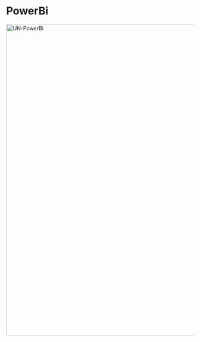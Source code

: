 # PowerBi

<img width="837" alt="UN-PowerBi" src="https://user-images.githubusercontent.com/80352995/159185002-ffece32d-a88f-438c-835b-f764eb4c1c2f.PNG">
